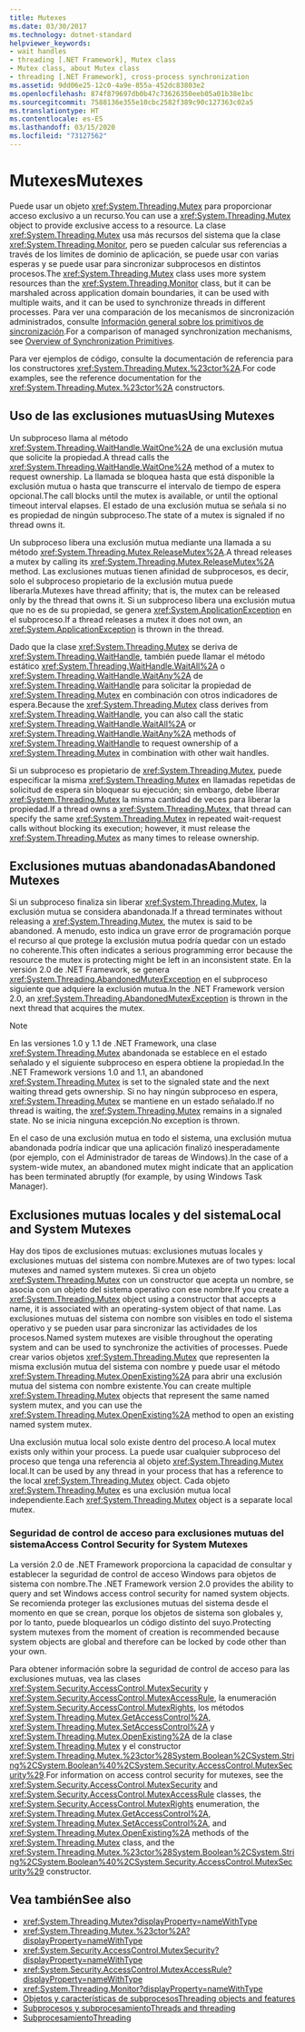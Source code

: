 ```yaml
---
title: Mutexes
ms.date: 03/30/2017
ms.technology: dotnet-standard
helpviewer_keywords:
- wait handles
- threading [.NET Framework], Mutex class
- Mutex class, about Mutex class
- threading [.NET Framework], cross-process synchronization
ms.assetid: 9dd06e25-12c0-4a9e-855a-452dc83803e2
ms.openlocfilehash: 874f879697db0b47c73626350eeb05a01b38e1bc
ms.sourcegitcommit: 7588136e355e10cbc2582f389c90c127363c02a5
ms.translationtype: HT
ms.contentlocale: es-ES
ms.lasthandoff: 03/15/2020
ms.locfileid: "73127562"
---
```

# <a name="mutexes"></a><span data-ttu-id="c53d4-102">Mutexes</span><span class="sxs-lookup"><span data-stu-id="c53d4-102">Mutexes</span></span>
<span data-ttu-id="c53d4-103">Puede usar un objeto <xref:System.Threading.Mutex> para proporcionar acceso exclusivo a un recurso.</span><span class="sxs-lookup"><span data-stu-id="c53d4-103">You can use a <xref:System.Threading.Mutex> object to provide exclusive access to a resource.</span></span> <span data-ttu-id="c53d4-104">La clase <xref:System.Threading.Mutex> usa más recursos del sistema que la clase <xref:System.Threading.Monitor>, pero se pueden calcular sus referencias a través de los límites de dominio de aplicación, se puede usar con varias esperas y se puede usar para sincronizar subprocesos en distintos procesos.</span><span class="sxs-lookup"><span data-stu-id="c53d4-104">The <xref:System.Threading.Mutex> class uses more system resources than the <xref:System.Threading.Monitor> class, but it can be marshaled across application domain boundaries, it can be used with multiple waits, and it can be used to synchronize threads in different processes.</span></span> <span data-ttu-id="c53d4-105">Para ver una comparación de los mecanismos de sincronización administrados, consulte [Información general sobre los primitivos de sincronización](../../../docs/standard/threading/overview-of-synchronization-primitives.md).</span><span class="sxs-lookup"><span data-stu-id="c53d4-105">For a comparison of managed synchronization mechanisms, see [Overview of Synchronization Primitives](../../../docs/standard/threading/overview-of-synchronization-primitives.md).</span></span>  
  
 <span data-ttu-id="c53d4-106">Para ver ejemplos de código, consulte la documentación de referencia para los constructores <xref:System.Threading.Mutex.%23ctor%2A>.</span><span class="sxs-lookup"><span data-stu-id="c53d4-106">For code examples, see the reference documentation for the <xref:System.Threading.Mutex.%23ctor%2A> constructors.</span></span>  
  
## <a name="using-mutexes"></a><span data-ttu-id="c53d4-107">Uso de las exclusiones mutuas</span><span class="sxs-lookup"><span data-stu-id="c53d4-107">Using Mutexes</span></span>  
 <span data-ttu-id="c53d4-108">Un subproceso llama al método <xref:System.Threading.WaitHandle.WaitOne%2A> de una exclusión mutua que solicite la propiedad.</span><span class="sxs-lookup"><span data-stu-id="c53d4-108">A thread calls the <xref:System.Threading.WaitHandle.WaitOne%2A> method of a mutex to request ownership.</span></span> <span data-ttu-id="c53d4-109">La llamada se bloquea hasta que está disponible la exclusión mutua o hasta que transcurre el intervalo de tiempo de espera opcional.</span><span class="sxs-lookup"><span data-stu-id="c53d4-109">The call blocks until the mutex is available, or until the optional timeout interval elapses.</span></span> <span data-ttu-id="c53d4-110">El estado de una exclusión mutua se señala si no es propiedad de ningún subproceso.</span><span class="sxs-lookup"><span data-stu-id="c53d4-110">The state of a mutex is signaled if no thread owns it.</span></span>  
  
 <span data-ttu-id="c53d4-111">Un subproceso libera una exclusión mutua mediante una llamada a su método <xref:System.Threading.Mutex.ReleaseMutex%2A>.</span><span class="sxs-lookup"><span data-stu-id="c53d4-111">A thread releases a mutex by calling its <xref:System.Threading.Mutex.ReleaseMutex%2A> method.</span></span> <span data-ttu-id="c53d4-112">Las exclusiones mutuas tienen afinidad de subprocesos, es decir, solo el subproceso propietario de la exclusión mutua puede liberarla.</span><span class="sxs-lookup"><span data-stu-id="c53d4-112">Mutexes have thread affinity; that is, the mutex can be released only by the thread that owns it.</span></span> <span data-ttu-id="c53d4-113">Si un subproceso libera una exclusión mutua que no es de su propiedad, se genera <xref:System.ApplicationException> en el subproceso.</span><span class="sxs-lookup"><span data-stu-id="c53d4-113">If a thread releases a mutex it does not own, an <xref:System.ApplicationException> is thrown in the thread.</span></span>  
  
 <span data-ttu-id="c53d4-114">Dado que la clase <xref:System.Threading.Mutex> se deriva de <xref:System.Threading.WaitHandle>, también puede llamar el método estático <xref:System.Threading.WaitHandle.WaitAll%2A> o <xref:System.Threading.WaitHandle.WaitAny%2A> de <xref:System.Threading.WaitHandle> para solicitar la propiedad de <xref:System.Threading.Mutex> en combinación con otros indicadores de espera.</span><span class="sxs-lookup"><span data-stu-id="c53d4-114">Because the <xref:System.Threading.Mutex> class derives from <xref:System.Threading.WaitHandle>, you can also call the static <xref:System.Threading.WaitHandle.WaitAll%2A> or <xref:System.Threading.WaitHandle.WaitAny%2A> methods of <xref:System.Threading.WaitHandle> to request ownership of a <xref:System.Threading.Mutex> in combination with other wait handles.</span></span>  
  
 <span data-ttu-id="c53d4-115">Si un subproceso es propietario de <xref:System.Threading.Mutex>, puede especificar la misma <xref:System.Threading.Mutex> en llamadas repetidas de solicitud de espera sin bloquear su ejecución; sin embargo, debe liberar <xref:System.Threading.Mutex> la misma cantidad de veces para liberar la propiedad.</span><span class="sxs-lookup"><span data-stu-id="c53d4-115">If a thread owns a <xref:System.Threading.Mutex>, that thread can specify the same <xref:System.Threading.Mutex> in repeated wait-request calls without blocking its execution; however, it must release the <xref:System.Threading.Mutex> as many times to release ownership.</span></span>  
  
## <a name="abandoned-mutexes"></a><span data-ttu-id="c53d4-116">Exclusiones mutuas abandonadas</span><span class="sxs-lookup"><span data-stu-id="c53d4-116">Abandoned Mutexes</span></span>  
 <span data-ttu-id="c53d4-117">Si un subproceso finaliza sin liberar <xref:System.Threading.Mutex>, la exclusión mutua se considera abandonada.</span><span class="sxs-lookup"><span data-stu-id="c53d4-117">If a thread terminates without releasing a <xref:System.Threading.Mutex>, the mutex is said to be abandoned.</span></span> <span data-ttu-id="c53d4-118">A menudo, esto indica un grave error de programación porque el recurso al que protege la exclusión mutua podría quedar con un estado no coherente.</span><span class="sxs-lookup"><span data-stu-id="c53d4-118">This often indicates a serious programming error because the resource the mutex is protecting might be left in an inconsistent state.</span></span> <span data-ttu-id="c53d4-119">En la versión 2.0 de .NET Framework, se genera <xref:System.Threading.AbandonedMutexException> en el subproceso siguiente que adquiere la exclusión mutua.</span><span class="sxs-lookup"><span data-stu-id="c53d4-119">In the .NET Framework version 2.0, an <xref:System.Threading.AbandonedMutexException> is thrown in the next thread that acquires the mutex.</span></span>  
  
> [!NOTE]
> <span data-ttu-id="c53d4-120">En las versiones 1.0 y 1.1 de .NET Framework, una clase <xref:System.Threading.Mutex> abandonada se establece en el estado señalado y el siguiente subproceso en espera obtiene la propiedad.</span><span class="sxs-lookup"><span data-stu-id="c53d4-120">In the .NET Framework versions 1.0 and 1.1, an abandoned <xref:System.Threading.Mutex> is set to the signaled state and the next waiting thread gets ownership.</span></span> <span data-ttu-id="c53d4-121">Si no hay ningún subproceso en espera, <xref:System.Threading.Mutex> se mantiene en un estado señalado.</span><span class="sxs-lookup"><span data-stu-id="c53d4-121">If no thread is waiting, the <xref:System.Threading.Mutex> remains in a signaled state.</span></span> <span data-ttu-id="c53d4-122">No se inicia ninguna excepción.</span><span class="sxs-lookup"><span data-stu-id="c53d4-122">No exception is thrown.</span></span>  
  
 <span data-ttu-id="c53d4-123">En el caso de una exclusión mutua en todo el sistema, una exclusión mutua abandonada podría indicar que una aplicación finalizó inesperadamente (por ejemplo, con el Administrador de tareas de Windows).</span><span class="sxs-lookup"><span data-stu-id="c53d4-123">In the case of a system-wide mutex, an abandoned mutex might indicate that an application has been terminated abruptly (for example, by using Windows Task Manager).</span></span>  
  
## <a name="local-and-system-mutexes"></a><span data-ttu-id="c53d4-124">Exclusiones mutuas locales y del sistema</span><span class="sxs-lookup"><span data-stu-id="c53d4-124">Local and System Mutexes</span></span>  
 <span data-ttu-id="c53d4-125">Hay dos tipos de exclusiones mutuas: exclusiones mutuas locales y exclusiones mutuas del sistema con nombre.</span><span class="sxs-lookup"><span data-stu-id="c53d4-125">Mutexes are of two types: local mutexes and named system mutexes.</span></span> <span data-ttu-id="c53d4-126">Si crea un objeto <xref:System.Threading.Mutex> con un constructor que acepta un nombre, se asocia con un objeto del sistema operativo con ese nombre.</span><span class="sxs-lookup"><span data-stu-id="c53d4-126">If you create a <xref:System.Threading.Mutex> object using a constructor that accepts a name, it is associated with an operating-system object of that name.</span></span> <span data-ttu-id="c53d4-127">Las exclusiones mutuas del sistema con nombre son visibles en todo el sistema operativo y se pueden usar para sincronizar las actividades de los procesos.</span><span class="sxs-lookup"><span data-stu-id="c53d4-127">Named system mutexes are visible throughout the operating system and can be used to synchronize the activities of processes.</span></span> <span data-ttu-id="c53d4-128">Puede crear varios objetos <xref:System.Threading.Mutex> que representen la misma exclusión mutua del sistema con nombre y puede usar el método <xref:System.Threading.Mutex.OpenExisting%2A> para abrir una exclusión mutua del sistema con nombre existente.</span><span class="sxs-lookup"><span data-stu-id="c53d4-128">You can create multiple <xref:System.Threading.Mutex> objects that represent the same named system mutex, and you can use the <xref:System.Threading.Mutex.OpenExisting%2A> method to open an existing named system mutex.</span></span>  
  
 <span data-ttu-id="c53d4-129">Una exclusión mutua local solo existe dentro del proceso.</span><span class="sxs-lookup"><span data-stu-id="c53d4-129">A local mutex exists only within your process.</span></span> <span data-ttu-id="c53d4-130">La puede usar cualquier subproceso del proceso que tenga una referencia al objeto <xref:System.Threading.Mutex> local.</span><span class="sxs-lookup"><span data-stu-id="c53d4-130">It can be used by any thread in your process that has a reference to the local <xref:System.Threading.Mutex> object.</span></span> <span data-ttu-id="c53d4-131">Cada objeto <xref:System.Threading.Mutex> es una exclusión mutua local independiente.</span><span class="sxs-lookup"><span data-stu-id="c53d4-131">Each <xref:System.Threading.Mutex> object is a separate local mutex.</span></span>  
  
### <a name="access-control-security-for-system-mutexes"></a><span data-ttu-id="c53d4-132">Seguridad de control de acceso para exclusiones mutuas del sistema</span><span class="sxs-lookup"><span data-stu-id="c53d4-132">Access Control Security for System Mutexes</span></span>  
 <span data-ttu-id="c53d4-133">La versión 2.0 de .NET Framework proporciona la capacidad de consultar y establecer la seguridad de control de acceso Windows para objetos de sistema con nombre.</span><span class="sxs-lookup"><span data-stu-id="c53d4-133">The .NET Framework version 2.0 provides the ability to query and set Windows access control security for named system objects.</span></span> <span data-ttu-id="c53d4-134">Se recomienda proteger las exclusiones mutuas del sistema desde el momento en que se crean, porque los objetos de sistema son globales y, por lo tanto, puede bloquearlos un código distinto del suyo.</span><span class="sxs-lookup"><span data-stu-id="c53d4-134">Protecting system mutexes from the moment of creation is recommended because system objects are global and therefore can be locked by code other than your own.</span></span>  
  
 <span data-ttu-id="c53d4-135">Para obtener información sobre la seguridad de control de acceso para las exclusiones mutuas, vea las clases <xref:System.Security.AccessControl.MutexSecurity> y <xref:System.Security.AccessControl.MutexAccessRule>, la enumeración <xref:System.Security.AccessControl.MutexRights>, los métodos <xref:System.Threading.Mutex.GetAccessControl%2A>, <xref:System.Threading.Mutex.SetAccessControl%2A> y <xref:System.Threading.Mutex.OpenExisting%2A> de la clase <xref:System.Threading.Mutex> y el constructor <xref:System.Threading.Mutex.%23ctor%28System.Boolean%2CSystem.String%2CSystem.Boolean%40%2CSystem.Security.AccessControl.MutexSecurity%29>.</span><span class="sxs-lookup"><span data-stu-id="c53d4-135">For information on access control security for mutexes, see the <xref:System.Security.AccessControl.MutexSecurity> and <xref:System.Security.AccessControl.MutexAccessRule> classes, the <xref:System.Security.AccessControl.MutexRights> enumeration, the <xref:System.Threading.Mutex.GetAccessControl%2A>, <xref:System.Threading.Mutex.SetAccessControl%2A>, and <xref:System.Threading.Mutex.OpenExisting%2A> methods of the <xref:System.Threading.Mutex> class, and the <xref:System.Threading.Mutex.%23ctor%28System.Boolean%2CSystem.String%2CSystem.Boolean%40%2CSystem.Security.AccessControl.MutexSecurity%29> constructor.</span></span>  
  
## <a name="see-also"></a><span data-ttu-id="c53d4-136">Vea también</span><span class="sxs-lookup"><span data-stu-id="c53d4-136">See also</span></span>

- <xref:System.Threading.Mutex?displayProperty=nameWithType>
- <xref:System.Threading.Mutex.%23ctor%2A?displayProperty=nameWithType>
- <xref:System.Security.AccessControl.MutexSecurity?displayProperty=nameWithType>
- <xref:System.Security.AccessControl.MutexAccessRule?displayProperty=nameWithType>
- <xref:System.Threading.Monitor?displayProperty=nameWithType>
- [<span data-ttu-id="c53d4-137">Objetos y características de subprocesos</span><span class="sxs-lookup"><span data-stu-id="c53d4-137">Threading objects and features</span></span>](threading-objects-and-features.md)
- [<span data-ttu-id="c53d4-138">Subprocesos y subprocesamiento</span><span class="sxs-lookup"><span data-stu-id="c53d4-138">Threads and threading</span></span>](threads-and-threading.md)
- [<span data-ttu-id="c53d4-139">Subprocesamiento</span><span class="sxs-lookup"><span data-stu-id="c53d4-139">Threading</span></span>](index.md)
